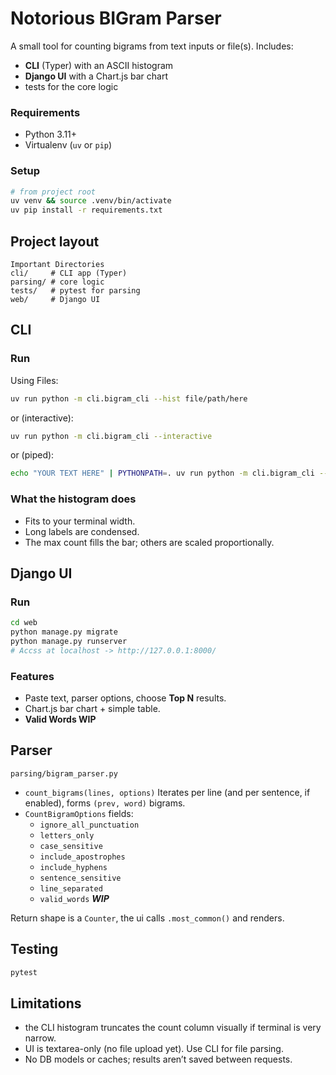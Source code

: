 # Notorious BIGram Parser

A small tool for counting bigrams from text inputs or file(s). Includes:
- **CLI** (Typer) with an ASCII histogram
- **Django UI** with a Chart.js bar chart
- tests for the core logic

### Requirements
- Python 3.11+
- Virtualenv (`uv` or `pip`)

### Setup
```bash
# from project root
uv venv && source .venv/bin/activate
uv pip install -r requirements.txt
```

## Project layout
```
Important Directories
cli/     # CLI app (Typer)
parsing/ # core logic
tests/   # pytest for parsing
web/     # Django UI
```

## CLI

### Run
Using Files:
```bash
uv run python -m cli.bigram_cli --hist file/path/here
```
or (interactive):
```bash
uv run python -m cli.bigram_cli --interactive
```
or (piped):
```bash
echo "YOUR TEXT HERE" | PYTHONPATH=. uv run python -m cli.bigram_cli --hist
```

### What the histogram does
- Fits to your terminal width.
- Long labels are condensed.
- The max count fills the bar; others are scaled proportionally.

## Django UI

### Run
```bash
cd web
python manage.py migrate
python manage.py runserver
# Accss at localhost -> http://127.0.0.1:8000/
```

### Features
- Paste text, parser options, choose **Top N** results.
- Chart.js bar chart + simple table.
- **Valid Words WIP**

## Parser

`parsing/bigram_parser.py`

- `count_bigrams(lines, options)`
  Iterates per line (and per sentence, if enabled), forms `(prev, word)` bigrams.
- `CountBigramOptions` fields:
  - `ignore_all_punctuation`
  - `letters_only`
  - `case_sensitive`
  - `include_apostrophes`
  - `include_hyphens`
  - `sentence_sensitive`
  - `line_separated`
  - `valid_words` ***WIP***

Return shape is a `Counter`, the ui calls `.most_common()` and renders.

## Testing

```bash
pytest
```

## Limitations

- the CLI histogram truncates the count column visually if terminal is very narrow.
- UI is textarea-only (no file upload yet). Use CLI for file parsing.
- No DB models or caches; results aren’t saved between requests.

